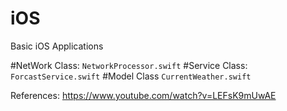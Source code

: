 # iOS
Basic iOS Applications

#NetWork Class:
`NetworkProcessor.swift`
#Service Class:
`ForcastService.swift`
#Model Class
`CurrentWeather.swift`

References:
https://www.youtube.com/watch?v=LEFsK9mUwAE
